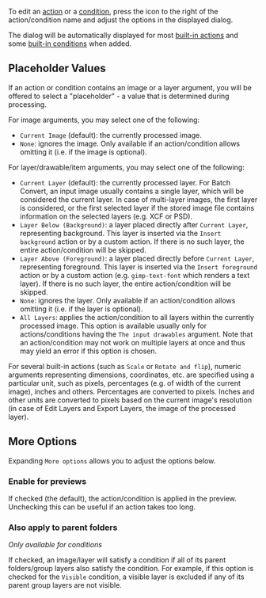To edit an [action](Actions.md) or a [condition](Conditions.md), press the icon to the right of the action/condition name and adjust the options in the displayed dialog.

The dialog will be automatically displayed for most [built-in actions](Actions.md#built-in-actions) and some [built-in conditions](Conditions.md#built-in-conditions) when added.

## Placeholder Values

If an action or condition contains an image or a layer argument, you will be offered to select a "placeholder" - a value that is determined during processing.

For image arguments, you may select one of the following:
* `Current Image` (default): the currently processed image.
* `None`: ignores the image. Only available if an action/condition allows omitting it (i.e. if the image is optional).

For layer/drawable/item arguments, you may select one of the following:
* `Current Layer` (default): the currently processed layer. For Batch Convert, an input image usually contains a single layer, which will be considered the current layer. In case of multi-layer images, the first layer is considered, or the first selected layer if the stored image file contains information on the selected layers (e.g. XCF or PSD).
* `Layer Below (Background)`: a layer placed directly after `Current Layer`, representing background. This layer is inserted via the `Insert background` action or by a custom action. If there is no such layer, the entire action/condition will be skipped.
* `Layer Above (Foreground)`: a layer placed directly before `Current Layer`, representing foreground. This layer is inserted via the `Insert foreground` action or by a custom action (e.g. `gimp-text-font` which renders a text layer). If there is no such layer, the entire action/condition will be skipped.
* `None`: ignores the layer. Only available if an action/condition allows omitting it (i.e. if the layer is optional).
* `All Layers`: applies the action/condition to all layers within the currently processed image. This option is available usually only for actions/conditions having the `The input drawables` argument. Note that an action/condition may not work on multiple layers at once and thus may yield an error if this option is chosen.

For several built-in actions (such as `Scale` or `Rotate and flip`), numeric arguments representing dimensions, coordinates, etc. are specified using a particular unit, such as pixels, percentages (e.g. of width of the current image), inches and others. Percentages are converted to pixels. Inches and other units are converted to pixels based on the current image's resolution (in case of Edit Layers and Export Layers, the image of the processed layer).


## More Options

Expanding `More options` allows you to adjust the options below.

### Enable for previews

If checked (the default), the action/condition is applied in the preview.
Unchecking this can be useful if an action takes too long.

### Also apply to parent folders

*Only available for conditions*

If checked, an image/layer will satisfy a condition if all of its parent folders/group layers also satisfy the condition.
For example, if this option is checked for the `Visible` condition, a visible layer is excluded if any of its parent group layers are not visible.
